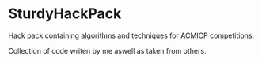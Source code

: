 # SturdyHackPack

Hack pack containing algorithms and techniques for ACMICP competitions.


Collection of code writen by me aswell as taken from others.
